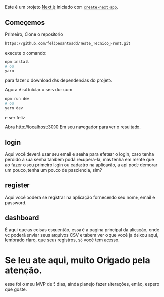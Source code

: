Este é um  projeto [Next.js](https://nextjs.org/) iniciado com  [`create-next-app`](https://github.com/vercel/next.js/tree/canary/packages/create-next-app).

## Começemos

Primeiro, Clone o repositorio
```bash
https://github.com/felipesantosdd/Teste_Tecnico_Front.git
```
execute o comando:
```bash
npm install
# ou
yarn 
```
para fazer o download das dependencias do projeto.

Agora é só iniciar o servidor com 
```bash
npm run dev
# ou
yarn dev
```
e ser feliz



Abra [http://localhost:3000](http://localhost:3000) Em seu navegador para ver o resultado.

## login
Aqui você deverá usar seu email e senha para efetuar o login, caso tenha perdido a sua senha tambem podá recupera-la, mas tenha em mente que ao fazer o seu primeiro login ou cadastro na aplicação, a api pode demorar um pouco, tenha um pouco de pasciencia, sim?

## register
Aqui você poderá se registrar na aplicação fornecendo seu nome, email e password.

## dashboard
É aqui que as coisas esquentão, essa é a pagina principal da alicação, onde vc poderá enviar seus arquivos CSV e tabem ver o que você ja deixou aqui, lembrado claro, que seus registros, só você tem acesso.

# Se leu ate aqui, muito Origado pela atenção.
esse foi o meu MVP de 5 dias, ainda planejo fazer alterações, então, 
espero que goste.